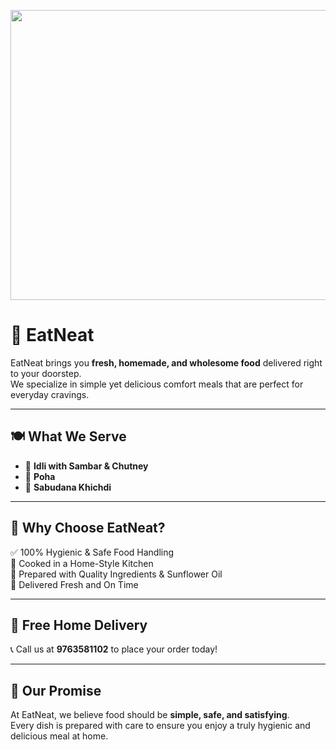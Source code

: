 <p align="center">
  <img width="1177" height="464" alt="image" src="https://github.com/user-attachments/assets/177b0a2e-023a-41e4-86da-b7330b6b7729" />
</p>

# 🍴 EatNeat  

EatNeat brings you **fresh, homemade, and wholesome food** delivered right to your doorstep.  
We specialize in simple yet delicious comfort meals that are perfect for everyday cravings.  

---

## 🍽️ What We Serve  
- 🥣 **Idli with Sambar & Chutney**  
- 🍲 **Poha**  
- 🌿 **Sabudana Khichdi**  

---

## 🌟 Why Choose EatNeat?  
✅ 100% Hygienic & Safe Food Handling  
🏡 Cooked in a Home-Style Kitchen  
🌻 Prepared with Quality Ingredients & Sunflower Oil  
🚚 Delivered Fresh and On Time  

---

## 🚴 Free Home Delivery  
📞 Call us at **9763581102** to place your order today!  

---

## 🤝 Our Promise  
At EatNeat, we believe food should be **simple, safe, and satisfying**.  
Every dish is prepared with care to ensure you enjoy a truly hygienic and delicious meal at home.  
